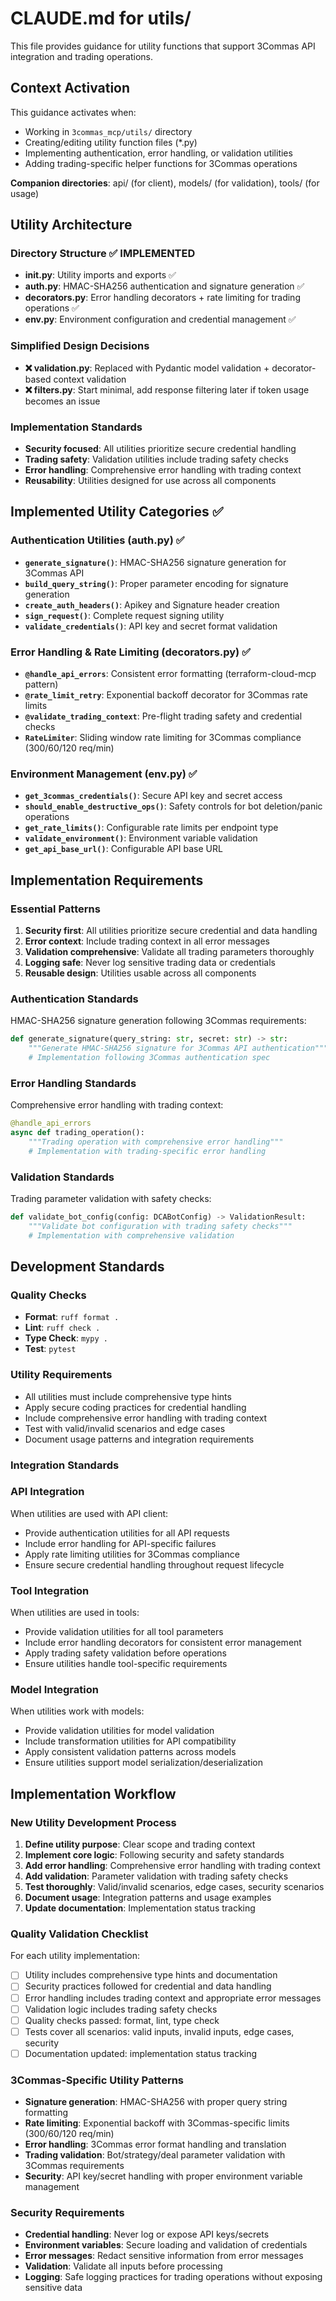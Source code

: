 # CLAUDE.md for utils/

This file provides guidance for utility functions that support 3Commas API integration and trading operations.

## Context Activation
This guidance activates when:
- Working in `3commas_mcp/utils/` directory
- Creating/editing utility function files (*.py)
- Implementing authentication, error handling, or validation utilities
- Adding trading-specific helper functions for 3Commas operations

**Companion directories**: api/ (for client), models/ (for validation), tools/ (for usage)

## Utility Architecture

### Directory Structure ✅ **IMPLEMENTED**
- **__init__.py**: Utility imports and exports ✅ 
- **auth.py**: HMAC-SHA256 authentication and signature generation ✅
- **decorators.py**: Error handling decorators + rate limiting for trading operations ✅
- **env.py**: Environment configuration and credential management ✅

### Simplified Design Decisions
- **❌ validation.py**: Replaced with Pydantic model validation + decorator-based context validation
- **❌ filters.py**: Start minimal, add response filtering later if token usage becomes an issue

### Implementation Standards
- **Security focused**: All utilities prioritize secure credential handling
- **Trading safety**: Validation utilities include trading safety checks
- **Error handling**: Comprehensive error handling with trading context
- **Reusability**: Utilities designed for use across all components

## Implemented Utility Categories ✅

### Authentication Utilities (auth.py) ✅
- **`generate_signature()`**: HMAC-SHA256 signature generation for 3Commas API
- **`build_query_string()`**: Proper parameter encoding for signature generation
- **`create_auth_headers()`**: Apikey and Signature header creation
- **`sign_request()`**: Complete request signing utility
- **`validate_credentials()`**: API key and secret format validation

### Error Handling & Rate Limiting (decorators.py) ✅
- **`@handle_api_errors`**: Consistent error formatting (terraform-cloud-mcp pattern)
- **`@rate_limit_retry`**: Exponential backoff decorator for 3Commas rate limits
- **`@validate_trading_context`**: Pre-flight trading safety and credential checks
- **`RateLimiter`**: Sliding window rate limiting for 3Commas compliance (300/60/120 req/min)

### Environment Management (env.py) ✅
- **`get_3commas_credentials()`**: Secure API key and secret access
- **`should_enable_destructive_ops()`**: Safety controls for bot deletion/panic operations
- **`get_rate_limits()`**: Configurable rate limits per endpoint type
- **`validate_environment()`**: Environment variable validation
- **`get_api_base_url()`**: Configurable API base URL

## Implementation Requirements

### Essential Patterns
1. **Security first**: All utilities prioritize secure credential and data handling
2. **Error context**: Include trading context in all error messages
3. **Validation comprehensive**: Validate all trading parameters thoroughly
4. **Logging safe**: Never log sensitive trading data or credentials
5. **Reusable design**: Utilities usable across all components

### Authentication Standards
HMAC-SHA256 signature generation following 3Commas requirements:
```python
def generate_signature(query_string: str, secret: str) -> str:
    """Generate HMAC-SHA256 signature for 3Commas API authentication"""
    # Implementation following 3Commas authentication spec
```

### Error Handling Standards
Comprehensive error handling with trading context:
```python
@handle_api_errors
async def trading_operation():
    """Trading operation with comprehensive error handling"""
    # Implementation with trading-specific error handling
```

### Validation Standards
Trading parameter validation with safety checks:
```python
def validate_bot_config(config: DCABotConfig) -> ValidationResult:
    """Validate bot configuration with trading safety checks"""
    # Implementation with comprehensive validation
```

## Development Standards

### Quality Checks
- **Format**: `ruff format .`
- **Lint**: `ruff check .`
- **Type Check**: `mypy .`
- **Test**: `pytest`

### Utility Requirements
- All utilities must include comprehensive type hints
- Apply secure coding practices for credential handling
- Include comprehensive error handling with trading context
- Test with valid/invalid scenarios and edge cases
- Document usage patterns and integration requirements

### Integration Standards

### API Integration
When utilities are used with API client:
- Provide authentication utilities for all API requests
- Include error handling for API-specific failures
- Apply rate limiting utilities for 3Commas compliance
- Ensure secure credential handling throughout request lifecycle

### Tool Integration
When utilities are used in tools:
- Provide validation utilities for all tool parameters
- Include error handling decorators for consistent error management
- Apply trading safety validation before operations
- Ensure utilities handle tool-specific requirements

### Model Integration
When utilities work with models:
- Provide validation utilities for model validation
- Include transformation utilities for API compatibility
- Apply consistent validation patterns across models
- Ensure utilities support model serialization/deserialization

## Implementation Workflow

### New Utility Development Process
1. **Define utility purpose**: Clear scope and trading context
2. **Implement core logic**: Following security and safety standards
3. **Add error handling**: Comprehensive error handling with trading context
4. **Add validation**: Parameter validation with trading safety checks
5. **Test thoroughly**: Valid/invalid scenarios, edge cases, security scenarios
6. **Document usage**: Integration patterns and usage examples
7. **Update documentation**: Implementation status tracking

### Quality Validation Checklist
For each utility implementation:
- [ ] Utility includes comprehensive type hints and documentation
- [ ] Security practices followed for credential and data handling
- [ ] Error handling includes trading context and appropriate error messages
- [ ] Validation logic includes trading safety checks
- [ ] Quality checks passed: format, lint, type check
- [ ] Tests cover all scenarios: valid inputs, invalid inputs, edge cases, security
- [ ] Documentation updated: implementation status tracking

### 3Commas-Specific Utility Patterns
- **Signature generation**: HMAC-SHA256 with proper query string formatting
- **Rate limiting**: Exponential backoff with 3Commas-specific limits (300/60/120 req/min)
- **Error handling**: 3Commas error format handling and translation
- **Trading validation**: Bot/strategy/deal parameter validation with 3Commas requirements
- **Security**: API key/secret handling with proper environment variable management

### Security Requirements
- **Credential handling**: Never log or expose API keys/secrets
- **Environment variables**: Secure loading and validation of credentials
- **Error messages**: Redact sensitive information from error messages
- **Validation**: Validate all inputs before processing
- **Logging**: Safe logging practices for trading operations without exposing sensitive data